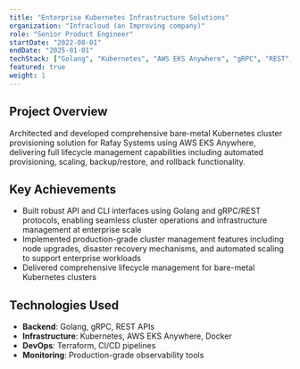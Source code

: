 ```yaml
---
title: "Enterprise Kubernetes Infrastructure Solutions"
organization: "Infracloud (an Improving company)"
role: "Senior Product Engineer"
startDate: "2022-08-01"
endDate: "2025-01-01"
techStack: ["Golang", "Kubernetes", "AWS EKS Anywhere", "gRPC", "REST", "Docker", "Terraform"]
featured: true
weight: 1
---
```


## Project Overview

Architected and developed comprehensive bare-metal Kubernetes cluster provisioning solution for Rafay Systems using AWS EKS Anywhere, delivering full lifecycle management capabilities including automated provisioning, scaling, backup/restore, and rollback functionality.

## Key Achievements

- Built robust API and CLI interfaces using Golang and gRPC/REST protocols, enabling seamless cluster operations and infrastructure management at enterprise scale
- Implemented production-grade cluster management features including node upgrades, disaster recovery mechanisms, and automated scaling to support enterprise workloads
- Delivered comprehensive lifecycle management for bare-metal Kubernetes clusters

## Technologies Used

- **Backend**: Golang, gRPC, REST APIs
- **Infrastructure**: Kubernetes, AWS EKS Anywhere, Docker
- **DevOps**: Terraform, CI/CD pipelines
- **Monitoring**: Production-grade observability tools
